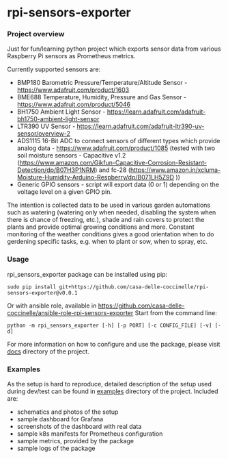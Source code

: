 # rpi-sensors-exporter

### Project overview
Just for fun/learning python project which exports sensor data from various Raspberry Pi sensors as Prometheus metrics.

Currently supported sensors are:
* BMP180 Barometric Pressure/Temperature/Altitude Sensor - https://www.adafruit.com/product/1603
* BME688 Temperature, Humidity, Pressure and Gas Sensor - https://www.adafruit.com/product/5046
* BH1750 Ambient Light Sensor - https://learn.adafruit.com/adafruit-bh1750-ambient-light-sensor
* LTR390 UV Sensor - https://learn.adafruit.com/adafruit-ltr390-uv-sensor/overview-2
* ADS1115 16-Bit ADC to connect sensors of different types which provide analog data - https://www.adafruit.com/product/1085 (tested with two soil moisture sensors - Capacitive v1.2 (https://www.amazon.com/Gikfun-Capacitive-Corrosion-Resistant-Detection/dp/B07H3P1NRM) and fc-28 (https://www.amazon.in/xcluma-Moisture-Humidity-Arduino-Respberry/dp/B071LH5Z9D ))
* Generic GPIO sensors - script will export data (0 or 1) depending on the voltage level on a given GPIO pin.

The intention is collected data to be used in various garden automations such as watering (watering only when needed, disabling the system when there is chance of freezing, etc.), shade and rain covers to protect the plants and provide optimal growing conditions and more. Constant monitoring of the weather conditions gives a good orientation when to do gerdening specific tasks, e.g. when to plant or sow, when to spray, etc.

### Usage
rpi_sensors_exporter package can be installed using pip:

    sudo pip install git+https://github.com/casa-delle-coccinelle/rpi-sensors-exporter@v0.0.1

Or with ansible role, available in https://github.com/casa-delle-coccinelle/ansible-role-rpi-sensors-exporter
Start from the command line:

    python -m rpi_sensors_exporter [-h] [-p PORT] [-c CONFIG_FILE] [-v] [-d]

For more information on how to configure and use the package, please visit [docs](./docs) directory of the project.

### Examples
As the setup is hard to reproduce, detailed description of the setup used during dev/test can be found in [examples](./examples) directory of the project. Included are:
* schematics and photos of the setup
* sample dashboard for Grafana
* screenshots of the dashboard with real data 
* sample k8s manifests for Prometheus configuration
* sample metrics, provided by the package
* sample logs of the package

